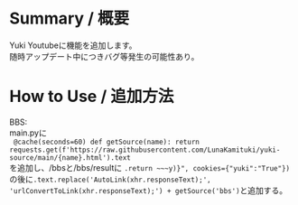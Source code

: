# Summary / 概要
Yuki Youtubeに機能を追加します。<br>
随時アップデート中につきバグ等発生の可能性あり。


# How to Use / 追加方法
BBS:<br>
    main.pyに<br>
        ```
        @cache(seconds=60)
        def getSource(name):
            return requests.get(f'https://raw.githubusercontent.com/LunaKamituki/yuki-source/main/{name}.html').text```<br>
        を追加し、/bbsと/bbs/resultに
        ```.return ~~~y)}", cookies={"yuki":"True"})```の後に```.text.replace('AutoLink(xhr.responseText);', 'urlConvertToLink(xhr.responseText);') + getSource('bbs')```と追加する。
